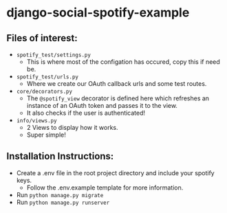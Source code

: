 # django-social-spotify-example

## Files of interest:
* `spotify_test/settings.py`
  * This is where most of the configation has occured, copy this if need be.
* `spotify_test/urls.py`
  * Where we create our OAuth callback urls and some test routes.
* `core/decorators.py`
  * The `@spotify_view` decorator is defined here which refreshes an instance of an OAuth token and passes it to the view.
  * It also checks if the user is authenticated!
* `info/views.py`
  * 2 Views to display how it works.
  * Super simple!

## Installation Instructions:

* Create a .env file in the root project directory and include your spotify keys.
  * Follow the .env.example template for more information.
* Run `python manage.py migrate`
* Run `python manage.py runserver`
